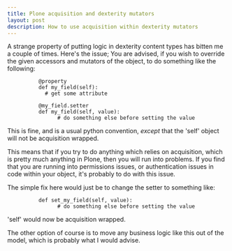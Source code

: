 ```yaml
---
title: Plone acquisition and dexterity mutators
layout: post
description: How to use acquisition within dexterity mutators
---
```



A strange property of putting logic in dexterity content types
	    has bitten me a couple of times. Here's the issue;
	    You are advised, if you wish to override the given accessors and
	    mutators of the object, to do something like the following:

```
	      @property
	      def my_field(self):
	        # get some attribute

	      @my_field.setter
	      def my_field(self, value):
                # do something else before setting the value
```

This is fine, and is a usual python convention, *except* that
	    the 'self' object will not be acquisition wrapped.

This means that if you try to do anything which relies on acquisition,
	    which is pretty much anything in Plone, then you will run into problems.
	    If you find that you are running into permissions issues, or authentication
	    issues in code within your object, it's probably to do with this issue.

The simple fix here would just be to change the setter to something like:

```
	      def set_my_field(self, value):
                # do something else before setting the value
```

'self' would now be acquisition wrapped.

The other option of course is to move any business logic like this
	    out of the model, which is probably what I would advise.
